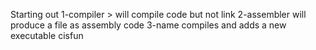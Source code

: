 Starting out
1-compiler > will compile code but not link
2-assembler will produce a file as assembly code
3-name compiles and adds a new executable cisfun
